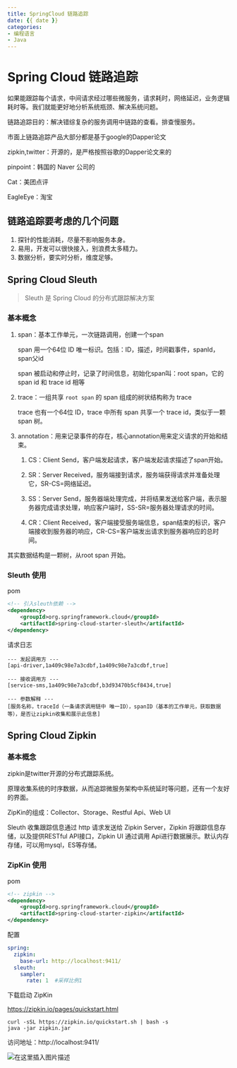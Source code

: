 ```yaml
---
title: SpringCloud 链路追踪
date: {{ date }}
categories:
- 编程语言
- Java
---
```


# Spring Cloud 链路追踪

如果能跟踪每个请求，中间请求经过哪些微服务，请求耗时，网络延迟，业务逻辑耗时等。我们就能更好地分析系统瓶颈、解决系统问题。

链路追踪目的：解决错综复杂的服务调用中链路的查看。排查慢服务。



市面上链路追踪产品大部分都是基于google的Dapper论文

zipkin,twitter：开源的，是严格按照谷歌的Dapper论文来的

pinpoint：韩国的 Naver 公司的

Cat：美团点评

EagleEye：淘宝

## 链路追踪要考虑的几个问题

1. 探针的性能消耗，尽量不影响服务本身。
2. 易用，开发可以很快接入，别浪费太多精力。
3. 数据分析，要实时分析，维度足够。

## Spring Cloud Sleuth

> Sleuth 是 Spring Cloud 的分布式跟踪解决方案

### 基本概念

1. span：基本工作单元，一次链路调用，创建一个span

   span 用一个64位 ID 唯一标识。包括：ID，描述，时间戳事件，spanId，span父id

   span 被启动和停止时，记录了时间信息，初始化span叫：root span，它的 span id 和 trace id 相等

2. trace：一组共享 `root span` 的 span 组成的树状结构称为 trace

   trace 也有一个64位 ID，trace 中所有 span 共享一个 trace id，类似于一颗 span 树。

3. annotation：用来记录事件的存在，核心annotation用来定义请求的开始和结束。

   1. CS：Client Send，客户端发起请求，客户端发起请求描述了span开始。

   2. SR：Server Received，服务端接到请求，服务端获得请求并准备处理它，SR-CS=网络延迟。

   3. SS：Server Send，服务器端处理完成，并将结果发送给客户端，表示服务器完成请求处理，响应客户端时，SS-SR=服务器处理请求的时间。

   4. CR：Client Received，客户端接受服务端信息，span结束的标识，客户端接收到服务器的响应，CR-CS=客户端发出请求到服务器响应的总时间。

其实数据结构是一颗树，从root span 开始。

### Sleuth 使用

pom

```xml
<!-- 引入sleuth依赖 -->
<dependency>
    <groupId>org.springframework.cloud</groupId>
    <artifactId>spring-cloud-starter-sleuth</artifactId>
</dependency>
```

请求日志

```
--- 发起调用方 ---
[api-driver,1a409c98e7a3cdbf,1a409c98e7a3cdbf,true] 

--- 接收调用方 ---
[service-sms,1a409c98e7a3cdbf,b3d93470b5cf8434,true]

--- 参数解释 ---
[服务名称，traceId（一条请求调用链中 唯一ID），spanID（基本的工作单元，获取数据等），是否让zipkin收集和展示此信息]
```

## Spring Cloud Zipkin

### 基本概念

zipkin是twitter开源的分布式跟踪系统。

原理收集系统的时序数据，从而追踪微服务架构中系统延时等问题，还有一个友好的界面。

ZipKin的组成：Collector、Storage、Restful Api、Web UI

Sleuth 收集跟踪信息通过 http 请求发送给 Zipkin Server，Zipkin 将跟踪信息存储，以及提供RESTful API接口，Zipkin UI 通过调用 Api进行数据展示。默认内存存储，可以用mysql，ES等存储。

### ZipKin 使用

pom

```xml
<!-- zipkin -->
<dependency>
    <groupId>org.springframework.cloud</groupId>
    <artifactId>spring-cloud-starter-zipkin</artifactId>
</dependency>
```

配置

```yaml
spring:
  zipkin:
    base-url: http://localhost:9411/
  sleuth:
    sampler:
      rate: 1  #采样比例1
```

下载启动 ZipKin

https://zipkin.io/pages/quickstart.html

```shell
curl -sSL https://zipkin.io/quickstart.sh | bash -s
java -jar zipkin.jar
```

访问地址：http://localhost:9411/

![在这里插入图片描述](https://img-blog.csdnimg.cn/20210208165821768.png?x-oss-process=image/watermark,type_ZmFuZ3poZW5naGVpdGk,shadow_10,text_aHR0cHM6Ly9ibG9nLmNzZG4ubmV0L3dlaXhpbl80MjEwMzAyNg==,size_16,color_FFFFFF,t_70)